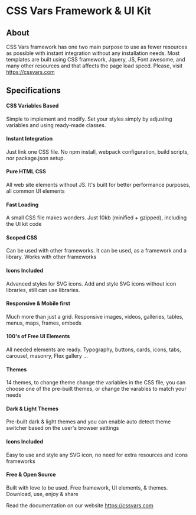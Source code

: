 # CSS Vars Framework & UI Kit

## About
CSS Vars framework has one two main purpose to use as fewer resources as possible with instant integration without any installation needs.
Most templates are built using CSS framework, Jquery, JS, Font awesome, and many other resources and that affects the page load speed.
Please, visit https://cssvars.com


## Specifications
#### CSS Variables Based
Simple to implement and modify. Set your styles simply by adjusting variables and using ready-made classes.

#### Instant Integration
Just link one CSS file. No npm install, webpack configuration, build scripts, nor package.json setup.

#### Pure HTML CSS
All web site elements without JS. It's built for better performance purposes, all common UI elements

#### Fast Loading
A small CSS file makes wonders. Just 10kb (minified + gzipped), including the UI kit code

#### Scoped CSS
Can be used with other frameworks. It can be used, as a framework and a library. Works with other frameworks

#### Icons Included
Advanced styles for SVG icons. Add and style SVG icons without icon libraries, still can use libraries.

#### Responsive & Mobile first
Much more than just a grid. Responsive images, videos, galleries, tables, menus, maps, frames, embeds

#### 100's of Free UI Elements
All needed elements are ready. Typography, buttons, cards, icons, tabs, carousel, masonry, Flex gallery ...

#### Themes
14 themes, to change theme change the variables in the CSS file, you can choose one of the pre-built themes, or change the varables to match your needs

#### Dark & Light Themes
Pre-built dark & light themes and you can enable auto detect theme switcher based on the user's browser settings

#### Icons Included
Easy to use and style any SVG icon, no need for extra resources and icons frameworks

#### Free & Open Source
Built with love to be used. Free framework, UI elements, & themes. Download, use, enjoy & share


Read the documentation on our website https://cssvars.com
